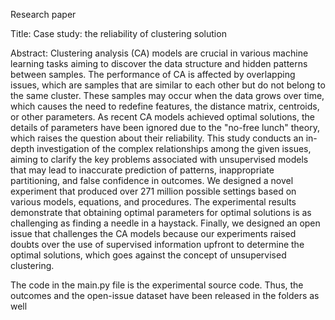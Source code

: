 Research paper

Title:
Case study: the reliability of clustering solution

Abstract:
Clustering analysis (CA) models are crucial in various machine learning tasks aiming to discover the data structure and hidden patterns between samples. The performance of CA is affected by overlapping issues, which are samples that are similar to each other but do not belong to the same cluster. These samples may occur when the data grows over time, which causes the need to redefine features, the distance matrix, centroids, or other parameters. As recent CA models achieved optimal solutions, the details of parameters have been ignored due to the "no-free lunch" theory, which raises the question about their reliability. This study conducts an in-depth investigation of the complex relationships among the given issues, aiming to clarify the key problems associated with unsupervised models that may lead to inaccurate prediction of patterns, inappropriate partitioning, and false confidence in outcomes. We designed a novel experiment that produced over 271 million possible settings based on various models, equations, and procedures. The experimental results demonstrate that obtaining optimal parameters for optimal solutions is as challenging as finding a needle in a haystack. Finally, we designed an open issue that challenges the CA models because our experiments raised doubts over the use of supervised information upfront to determine the optimal solutions, which goes against the concept of unsupervised clustering. 

The code in the main.py file is the experimental source code. Thus, the outcomes and the open-issue dataset have been released in the folders as well
